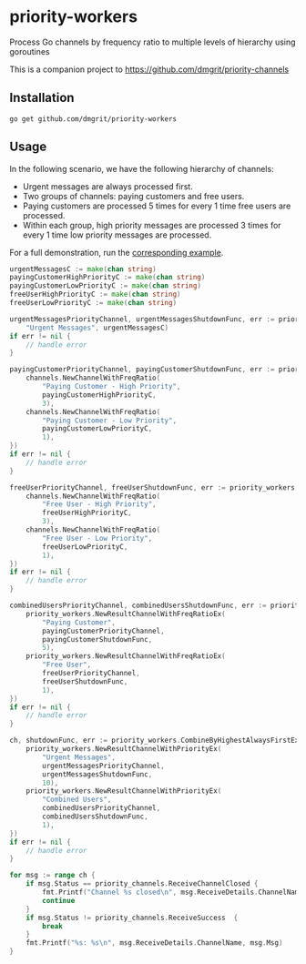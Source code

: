# priority-workers
Process Go channels by frequency ratio to multiple levels of hierarchy using goroutines

This is a companion project to https://github.com/dmgrit/priority-channels

## Installation

```shell
go get github.com/dmgrit/priority-workers
```

## Usage

In the following scenario, we have the following hierarchy of channels:
- Urgent messages are always processed first.
- Two groups of channels: paying customers and free users.
- Paying customers are processed 5 times for every 1 time free users are processed.
- Within each group, high priority messages are processed 3 times for every 1 time low priority messages are processed.

For a full demonstration, run the [corresponding example](examples/multi-hierarchy/main.go).

```go
urgentMessagesC := make(chan string)
payingCustomerHighPriorityC := make(chan string)
payingCustomerLowPriorityC := make(chan string)
freeUserHighPriorityC := make(chan string)
freeUserLowPriorityC := make(chan string)

urgentMessagesPriorityChannel, urgentMessagesShutdownFunc, err := priority_workers.ProcessChannelEx(ctx,
    "Urgent Messages", urgentMessagesC)
if err != nil {
    // handle error
}

payingCustomerPriorityChannel, payingCustomerShutdownFunc, err := priority_workers.ProcessByFrequencyRatioEx(ctx, []channels.ChannelWithFreqRatio[string]{
    channels.NewChannelWithFreqRatio(
        "Paying Customer - High Priority",
        payingCustomerHighPriorityC,
        3),
    channels.NewChannelWithFreqRatio(
        "Paying Customer - Low Priority",
        payingCustomerLowPriorityC,
        1),
})
if err != nil {
    // handle error
}

freeUserPriorityChannel, freeUserShutdownFunc, err := priority_workers.ProcessByFrequencyRatioEx(ctx, []channels.ChannelWithFreqRatio[string]{
    channels.NewChannelWithFreqRatio(
        "Free User - High Priority",
        freeUserHighPriorityC,
        3),
    channels.NewChannelWithFreqRatio(
        "Free User - Low Priority",
        freeUserLowPriorityC,
        1),
})
if err != nil {
    // handle error
}

combinedUsersPriorityChannel, combinedUsersShutdownFunc, err := priority_workers.CombineByFrequencyRatioEx(ctx, []priority_workers.ResultChannelWithFreqRatioEx[string]{
    priority_workers.NewResultChannelWithFreqRatioEx(
        "Paying Customer",
        payingCustomerPriorityChannel,
        payingCustomerShutdownFunc,
        5),
    priority_workers.NewResultChannelWithFreqRatioEx(
        "Free User",
        freeUserPriorityChannel,
        freeUserShutdownFunc,
        1),
})
if err != nil {
    // handle error
}

ch, shutdownFunc, err := priority_workers.CombineByHighestAlwaysFirstEx(ctx, []priority_workers.ResultChannelWithPriorityEx[string]{
    priority_workers.NewResultChannelWithPriorityEx(
        "Urgent Messages",
        urgentMessagesPriorityChannel,
        urgentMessagesShutdownFunc,
        10),
    priority_workers.NewResultChannelWithPriorityEx(
        "Combined Users",
        combinedUsersPriorityChannel,
        combinedUsersShutdownFunc,
        1),
})
if err != nil {
    // handle error
}

for msg := range ch {
    if msg.Status == priority_channels.ReceiveChannelClosed {
        fmt.Printf("Channel %s closed\n", msg.ReceiveDetails.ChannelName)
        continue
    }
    if msg.Status != priority_channels.ReceiveSuccess  {
        break
    }
    fmt.Printf("%s: %s\n", msg.ReceiveDetails.ChannelName, msg.Msg)
}
```
